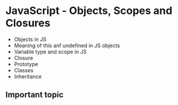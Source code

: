 # JavaScript - Objects, Scopes and Closures
- Objects in JS
- Meaning of this anf undefined in JS objects
- Variable type and scope in JS
- Closure
- Prototype
- Classes
- Inheritance

## Important topic

